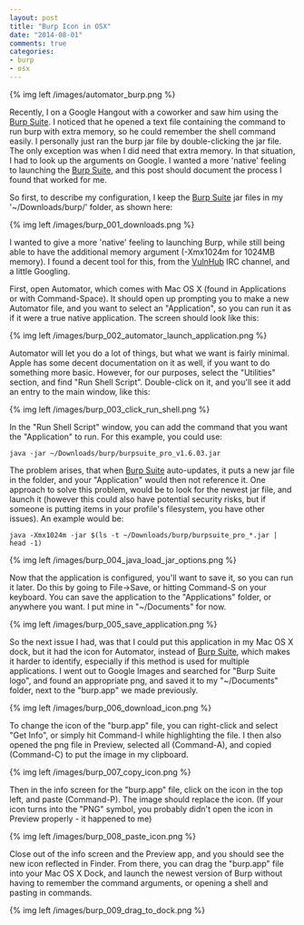 ```yaml
---
layout: post
title: "Burp Icon in OSX"
date: "2014-08-01"
comments: true
categories:
- burp
- osx
---
```


{% img left /images/automator_burp.png %}

Recently, I on a Google Hangout with a coworker and saw him using the [Burp Suite](http://portswigger.net/burp/). I noticed that he opened a text file containing the command to run burp with extra memory, so he could remember the shell command easily. I personally just ran the burp jar file by double-clicking the jar file. The only exception was when I did need that extra memory. In that situation, I had to look up the arguments on Google. I wanted a more 'native' feeling to launching the [Burp Suite](http://portswigger.net/burp/), and this post should document the process I found that worked for me.

<!-- more -->

So first, to describe my configuration, I keep the [Burp Suite](http://portswigger.net/burp/) jar files in my '~/Downloads/burp/' folder, as shown here:

{% img left /images/burp_001_downloads.png %}

I wanted to give a more 'native' feeling to launching Burp, while still being able to have the additional memory argument (-Xmx1024m for 1024MB memory). I found a decent tool for this, from the [VulnHub](http://www.vulnhub.com) IRC channel, and a little Googling.

First, open Automator, which comes with Mac OS X (found in Applications or with Command-Space). It should open up prompting you to make a new Automator file, and you want to select an "Application", so you can run it as if it were a true native application. The screen should look like this:

{% img left /images/burp_002_automator_launch_application.png %}

Automator will let you do a lot of things, but what we want is fairly minimal. Apple has some decent documentation on it as well, if you want to do something more basic. However, for our purposes, select the "Utilities" section, and find "Run Shell Script". Double-click on it, and you'll see it add an entry to the main window, like this:

{% img left /images/burp_003_click_run_shell.png %}

In the "Run Shell Script" window, you can add the command that you want the "Application" to run. For this example, you could use:

```
java -jar ~/Downloads/burp/burpsuite_pro_v1.6.03.jar
```

The problem arises, that when [Burp Suite](http://portswigger.net/burp/) auto-updates, it puts a new jar file in the folder, and your "Application" would then not reference it. One approach to solve this problem, would be to look for the newest jar file, and launch it (however this could also have potential security risks, but if someone is putting items in your profile's filesystem, you have other issues). An example would be:

```
java -Xmx1024m -jar $(ls -t ~/Downloads/burp/burpsuite_pro_*.jar | head -1)
```

{% img left /images/burp_004_java_load_jar_options.png %}

Now that the application is configured, you'll want to save it, so you can run it later. Do this by going to File->Save, or hitting Command-S on your keyboard. You can save the application to the "Applications" folder, or anywhere you want. I put mine in "~/Documents" for now.

{% img left /images/burp_005_save_application.png %}

So the next issue I had, was that I could put this application in my Mac OS X dock, but it had the icon for Automator, instead of [Burp Suite](http://portswigger.net/burp/), which makes it harder to identify, especially if this method is used for multiple applications. I went out to Google Images and searched for "Burp Suite logo", and found an appropriate png, and saved it to my "~/Documents" folder, next to the "burp.app" we made previously.

{% img left /images/burp_006_download_icon.png %}

To change the icon of the "burp.app" file, you can right-click and select "Get Info", or simply hit Command-I while highlighting the file. I then also opened the png file in Preview, selected all (Command-A), and copied (Command-C) to put the image in my clipboard.

{% img left /images/burp_007_copy_icon.png %}

Then in the info screen for the "burp.app" file, click on the icon in the top left, and paste (Command-P). The image should replace the icon. (If your icon turns into the "PNG" symbol, you probably didn't open the icon in Preview properly - it happened to me)

{% img left /images/burp_008_paste_icon.png %}

Close out of the info screen and the Preview app, and you should see the new icon reflected in Finder. From there, you can drag the "burp.app" file into your Mac OS X Dock, and launch the newest version of Burp without having to remember the command arguments, or opening a shell and pasting in commands.

{% img left /images/burp_009_drag_to_dock.png %}
